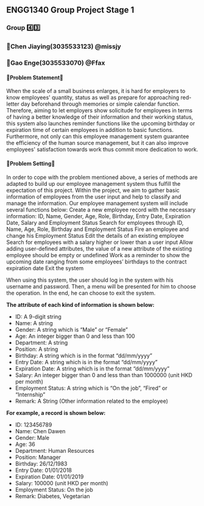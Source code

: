 ## **ENGG1340 Group Project Stage 1**
### **Group :four::three:**
### **:girl:Chen Jiaying(3035533123) @missjy**
### **:boy:Gao Enge(3035533070) @Ffax**

#### **:pushpin:Problem Statement:pushpin:**

When the scale of a small business enlarges, it is hard for employers to know employees' quantity, status as well as prepare for approaching red-letter day beforehand through memories or simple calendar function. Therefore, aiming to let employers show solicitude for employees in terms of having a better knowledge of their information and their working status, this system also launches reminder functions like the upcoming birthday or expiration time of certain employees in addition to basic functions. Furthermore, not only can this employee management system guarantee the efficiency of the human source management, but it can also improve employees' satisfaction towards work thus commit more dedication to work.




#### **:pushpin:Problem Setting:pushpin:**

In order to cope with the problem mentioned above, a series of methods are adapted to build up our employee management system thus fulfill the expectation of this project. Within the project, we aim to gather basic information of employees from the user input and help to classify and manage the information. Our employee management system will include several functions below:
Create a new employee record with the necessary information: ID, Name, Gender, Age, Role, Birthday, Entry Date, Expiration Date, Salary and Employment Status 
Search for employees through ID, Name, Age, Role, Birthday and Employment Status
Fire an employee and change his Employment Status
Edit the details of an existing employee
Search for employees with a salary higher or lower than a user input
Allow adding user-defined attributes, the value of a new attribute of the existing employee should be empty or undefined
Work as a reminder to show the upcoming date ranging from some employees’ birthdays to the contract expiration date
Exit the system

When using this system, the user should log in the system with his username and password. Then, a menu will be presented for him to choose the operation. In the end, he can choose to exit the system.

  **The attribute of each kind of information is shown below:**

  - ID: A 9-digit string
  - Name: A string
  - Gender: A string which is “Male” or “Female”
  - Age: An integer bigger than 0 and less than 100
  - Department: A string
  - Position: A string
  - Birthday: A string which is in the format “dd/mm/yyyy”
  - Entry Date: A string which is in the format “dd/mm/yyyy”
  - Expiration Date: A string which is in the format “dd/mm/yyyy”
  - Salary: An integer bigger than 0 and less than than 1000000 (unit HKD per month)
  - Employment Status: A string which is “On the job”, “Fired” or “Internship”
  - Remark: A String (Other information related to the employee)

  **For example, a record is shown below:**

  - ID: 123456789
  - Name: Chen Dawen
  - Gender: Male
  - Age: 36
  - Department: Human Resources 
  - Position: Manager
  - Birthday: 26/12/1983
  - Entry Date: 01/01/2018
  - Expiration Date: 01/01/2019
  - Salary: 100000 (unit HKD per month)
  - Employment Status: On the job
  - Remark: Diabetes, Vegetarian




